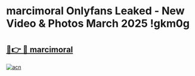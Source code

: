 # marcimoral Onlyfans Leaked - New Video & Photos March 2025 !gkm0g

# <h2><a href="https://z3hnhq.iuczelnia.edu.pl?title=marcimoral&ref=gkm0g">🔗👉 🔴 marcimoral</a></h2>

[![acn](https://github.com/user-attachments/assets/0f9c940e-d8b0-45ae-aac7-cd30a18b3e1c)](https://z3hnhq.iuczelnia.edu.pl?title=marcimoral&ref=gkm0g)

